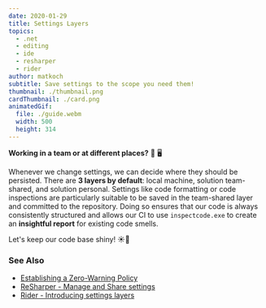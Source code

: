```yaml
---
date: 2020-01-29
title: Settings Layers
topics:
  - .net
  - editing
  - ide
  - resharper
  - rider
author: matkoch
subtitle: Save settings to the scope you need them!
thumbnail: ./thumbnail.png
cardThumbnail: ./card.png
animatedGif:
  file: ./guide.webm
  width: 500
  height: 314
---
```


**Working in a team or at different places?** 👥 🖥

Whenever we change settings, we can decide where they should be persisted. There are **3 layers by default**: local machine, solution team-shared, and solution personal. Settings like code formatting or code inspections are particularly suitable to be saved in the team-shared layer and committed to the repository. Doing so ensures that our code is always consistently structured and allows our CI to use `inspectcode.exe` to create an **insightful report** for existing code smells.

Let's keep our code base shiny! ☀️🌈

### See Also

- [Establishing a Zero-Warning Policy](https://blog.jetbrains.com/dotnet/2016/10/04/establishing-a-zero-warning-policy-with-resharpers-solution-wide-analysis/)
- [ReSharper - Manage and Share settings](https://www.jetbrains.com/help/resharper/Sharing_Configuration_Options.html)
- [Rider - Introducing settings layers](https://blog.jetbrains.com/dotnet/2017/02/20/rider-eap-update-code-style-settings-layers/)
